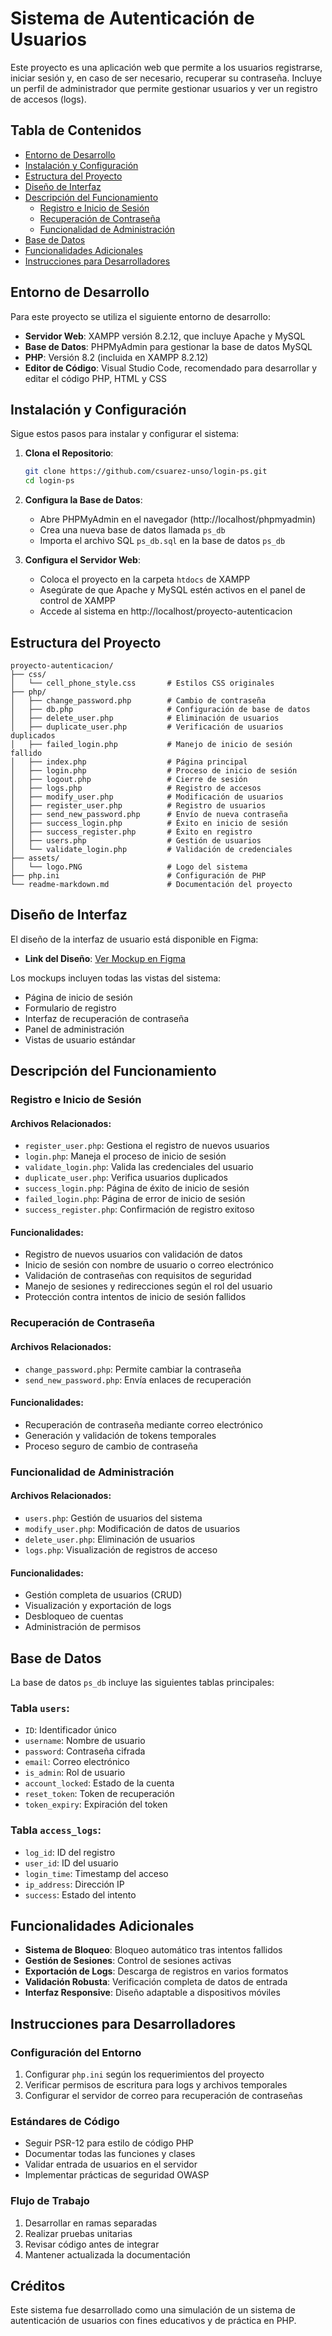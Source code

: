 # Sistema de Autenticación de Usuarios

Este proyecto es una aplicación web que permite a los usuarios registrarse, iniciar sesión y, en caso de ser necesario, recuperar su contraseña. Incluye un perfil de administrador que permite gestionar usuarios y ver un registro de accesos (logs).

## Tabla de Contenidos
- [Entorno de Desarrollo](#entorno-de-desarrollo)
- [Instalación y Configuración](#instalación-y-configuración)
- [Estructura del Proyecto](#estructura-del-proyecto)
- [Diseño de Interfaz](#diseño-de-interfaz)
- [Descripción del Funcionamiento](#descripción-del-funcionamiento)
  - [Registro e Inicio de Sesión](#registro-e-inicio-de-sesión)
  - [Recuperación de Contraseña](#recuperación-de-contraseña)
  - [Funcionalidad de Administración](#funcionalidad-de-administración)
- [Base de Datos](#base-de-datos)
- [Funcionalidades Adicionales](#funcionalidades-adicionales)
- [Instrucciones para Desarrolladores](#instrucciones-para-desarrolladores)

## Entorno de Desarrollo

Para este proyecto se utiliza el siguiente entorno de desarrollo:

- **Servidor Web**: XAMPP versión 8.2.12, que incluye Apache y MySQL
- **Base de Datos**: PHPMyAdmin para gestionar la base de datos MySQL
- **PHP**: Versión 8.2 (incluida en XAMPP 8.2.12)
- **Editor de Código**: Visual Studio Code, recomendado para desarrollar y editar el código PHP, HTML y CSS

## Instalación y Configuración

Sigue estos pasos para instalar y configurar el sistema:

1. **Clona el Repositorio**:
   ```bash
   git clone https://github.com/csuarez-unso/login-ps.git
   cd login-ps
   ```

2. **Configura la Base de Datos**:
   - Abre PHPMyAdmin en el navegador (http://localhost/phpmyadmin)
   - Crea una nueva base de datos llamada `ps_db`
   - Importa el archivo SQL `ps_db.sql` en la base de datos `ps_db`

3. **Configura el Servidor Web**:
   - Coloca el proyecto en la carpeta `htdocs` de XAMPP
   - Asegúrate de que Apache y MySQL estén activos en el panel de control de XAMPP
   - Accede al sistema en http://localhost/proyecto-autenticacion

## Estructura del Proyecto

```
proyecto-autenticacion/
├── css/
│   └── cell_phone_style.css       # Estilos CSS originales
├── php/
│   ├── change_password.php        # Cambio de contraseña
│   ├── db.php                     # Configuración de base de datos
│   ├── delete_user.php            # Eliminación de usuarios
│   ├── duplicate_user.php         # Verificación de usuarios duplicados
│   ├── failed_login.php           # Manejo de inicio de sesión fallido
│   ├── index.php                  # Página principal
│   ├── login.php                  # Proceso de inicio de sesión
│   ├── logout.php                 # Cierre de sesión
│   ├── logs.php                   # Registro de accesos
│   ├── modify_user.php            # Modificación de usuarios
│   ├── register_user.php          # Registro de usuarios
│   ├── send_new_password.php      # Envío de nueva contraseña
│   ├── success_login.php          # Éxito en inicio de sesión
│   ├── success_register.php       # Éxito en registro
│   ├── users.php                  # Gestión de usuarios
│   └── validate_login.php         # Validación de credenciales
├── assets/
│   └── logo.PNG                   # Logo del sistema
├── php.ini                        # Configuración de PHP
└── readme-markdown.md             # Documentación del proyecto
```

## Diseño de Interfaz

El diseño de la interfaz de usuario está disponible en Figma:

- **Link del Diseño**: [Ver Mockup en Figma](https://www.figma.com/design/alqOynnJNqglu0ZcCQzNSl/Grupo-21?node-id=0-1&node-type=canvas&t=D1Pkvyna7q4Vv6P6-0)

Los mockups incluyen todas las vistas del sistema:
- Página de inicio de sesión
- Formulario de registro
- Interfaz de recuperación de contraseña
- Panel de administración
- Vistas de usuario estándar

## Descripción del Funcionamiento

### Registro e Inicio de Sesión

#### Archivos Relacionados:
- `register_user.php`: Gestiona el registro de nuevos usuarios
- `login.php`: Maneja el proceso de inicio de sesión
- `validate_login.php`: Valida las credenciales del usuario
- `duplicate_user.php`: Verifica usuarios duplicados
- `success_login.php`: Página de éxito de inicio de sesión
- `failed_login.php`: Página de error de inicio de sesión
- `success_register.php`: Confirmación de registro exitoso

#### Funcionalidades:
- Registro de nuevos usuarios con validación de datos
- Inicio de sesión con nombre de usuario o correo electrónico
- Validación de contraseñas con requisitos de seguridad
- Manejo de sesiones y redirecciones según el rol del usuario
- Protección contra intentos de inicio de sesión fallidos

### Recuperación de Contraseña

#### Archivos Relacionados:
- `change_password.php`: Permite cambiar la contraseña
- `send_new_password.php`: Envía enlaces de recuperación

#### Funcionalidades:
- Recuperación de contraseña mediante correo electrónico
- Generación y validación de tokens temporales
- Proceso seguro de cambio de contraseña

### Funcionalidad de Administración

#### Archivos Relacionados:
- `users.php`: Gestión de usuarios del sistema
- `modify_user.php`: Modificación de datos de usuarios
- `delete_user.php`: Eliminación de usuarios
- `logs.php`: Visualización de registros de acceso

#### Funcionalidades:
- Gestión completa de usuarios (CRUD)
- Visualización y exportación de logs
- Desbloqueo de cuentas
- Administración de permisos

## Base de Datos

La base de datos `ps_db` incluye las siguientes tablas principales:

### Tabla `users`:
- `ID`: Identificador único
- `username`: Nombre de usuario
- `password`: Contraseña cifrada
- `email`: Correo electrónico
- `is_admin`: Rol de usuario
- `account_locked`: Estado de la cuenta
- `reset_token`: Token de recuperación
- `token_expiry`: Expiración del token

### Tabla `access_logs`:
- `log_id`: ID del registro
- `user_id`: ID del usuario
- `login_time`: Timestamp del acceso
- `ip_address`: Dirección IP
- `success`: Estado del intento

## Funcionalidades Adicionales

- **Sistema de Bloqueo**: Bloqueo automático tras intentos fallidos
- **Gestión de Sesiones**: Control de sesiones activas
- **Exportación de Logs**: Descarga de registros en varios formatos
- **Validación Robusta**: Verificación completa de datos de entrada
- **Interfaz Responsive**: Diseño adaptable a dispositivos móviles

## Instrucciones para Desarrolladores

### Configuración del Entorno
1. Configurar `php.ini` según los requerimientos del proyecto
2. Verificar permisos de escritura para logs y archivos temporales
3. Configurar el servidor de correo para recuperación de contraseñas

### Estándares de Código
- Seguir PSR-12 para estilo de código PHP
- Documentar todas las funciones y clases
- Validar entrada de usuarios en el servidor
- Implementar prácticas de seguridad OWASP

### Flujo de Trabajo
1. Desarrollar en ramas separadas
2. Realizar pruebas unitarias
3. Revisar código antes de integrar
4. Mantener actualizada la documentación

## Créditos

Este sistema fue desarrollado como una simulación de un sistema de autenticación de usuarios con fines educativos y de práctica en PHP.
